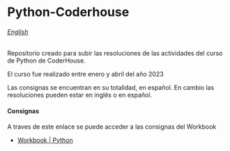 # Python-Coderhouse

###### [English](README.md)

Repositorio creado para subir las resoluciones de las actividades del curso de Python de CoderHouse.

El curso fue realizado entre enero y abril del año 2023

Las consignas se encuentran en su totalidad, en español. En cambio las resoluciones pueden estar en inglés o en español.

#### Consignas
A traves de este enlace se puede acceder a las consignas del Workbook
- [Workbook | Python](https://docs.google.com/presentation/d/1GN6BdVU1Er5vhU9PRmDiE-rLbeiP1o2ALgWQXnMWj_s/edit?usp=share_link)
